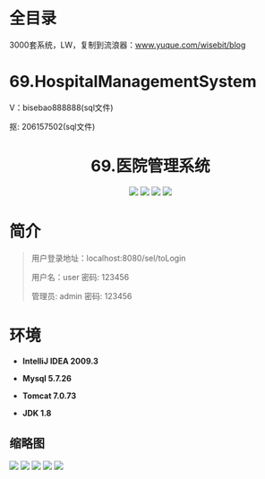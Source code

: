 # 全目录

3000套系统，LW，复制到流浪器：www.yuque.com/wisebit/blog

# 69.HospitalManagementSystem

<p>V：bisebao888888(sql文件)</p>
<p>抠: 206157502(sql文件)</p>

<p><h1 align="center">69.医院管理系统</h1></p>


<p align="center">
	<img src="https://img.shields.io/badge/jdk-1.8-orange.svg"/>
    <img src="https://img.shields.io/badge/springboot-5.x-lightgrey.svg"/>
    <img src="https://img.shields.io/badge/html-5.x-blue.svg"/>
    <img src="https://img.shields.io/badge/mybatis-3.x-yellow.svg"/>
</p>

# 简介
>
> 
>
> 用户登录地址：localhost:8080/sel/toLogin
>
> 用户名：user   密码: 123456
> 
> 管理员: admin   密码: 123456



# 环境

- <b>IntelliJ IDEA 2009.3</b>

- <b>Mysql 5.7.26</b>

- <b>Tomcat 7.0.73</b>

- <b>JDK 1.8</b>




## 缩略图

![](https://bitwise.oss-cn-heyuan.aliyuncs.com/2024/9/10/649896c3-ff90-4a1a-a8da-b0e363dfd689.png)
![](https://bitwise.oss-cn-heyuan.aliyuncs.com/2024/9/10/258e1606-3c33-4041-ba1f-8b0fe99c773d.png)
![](https://bitwise.oss-cn-heyuan.aliyuncs.com/2024/9/10/0db47783-3539-47eb-a534-a01e72a9b9d5.png)
![](https://bitwise.oss-cn-heyuan.aliyuncs.com/2024/9/10/737f2115-b003-4853-81d6-8cbbcd5db59f.png)
![](https://bitwise.oss-cn-heyuan.aliyuncs.com/2024/9/10/7a75999d-d203-46ca-a4b0-bacd365ace60.png)




